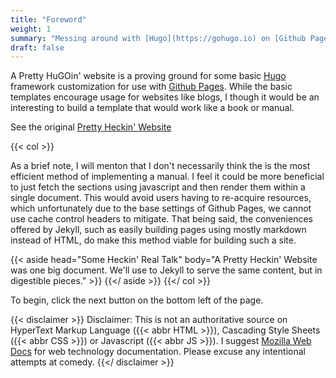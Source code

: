 ```yaml
---
title: "Foreword"
weight: 1
summary: "Messing around with [Hugo](https://gohugo.io) on [Github Pages](https://docs.github.com/en/pages)."
draft: false
---
```


A Pretty HuGOin' website is a proving ground for some basic [Hugo](https://gohugo.io) framework customization for use with [Github Pages](https://docs.github.com/en/pages).  While the basic templates encourage usage for websites like blogs, I though it would be an interesting to build a template that would work like a book or manual.  

See the original [Pretty Heckin' Website](https://philotfarnsworth.github.io/APrettyHeckinWebsite/)

{{< col >}}
    <p>
        As a brief note, I will menton that I don't necessarily think the is the most efficient method of implementing a manual.  I feel it could be more beneficial to just fetch the sections using javascript and then render them within a single document.  This would avoid users having to re-acquire resources, which unfortunately due to the base settings of Github Pages, we cannot use cache control headers to mitigate.  That being said, the conveniences offered by Jekyll, such as easily building pages using mostly markdown instead of HTML, do make this method viable for building such a site.
    </p>
    {{< aside head="Some Heckin' Real Talk" body="A Pretty Heckin' Website was one big document.  We'll use to Jekyll to serve the same content, but in digestible pieces." >}} {{</ aside >}}
{{</ col >}}

To begin, click the next button on the bottom left of the page.


{{< disclaimer >}}
    Disclaimer: This is not an authoritative source on HyperText Markup Language
    ({{< abbr HTML >}}), Cascading Style Sheets ({{< abbr CSS >}}) or Javascript ({{< abbr JS >}}).
    I suggest <a href="https://developer.mozilla.org/">Mozilla Web Docs</a> for web technology documentation.
    Please excuse any intentional attempts at comedy.
{{</ disclaimer >}}
